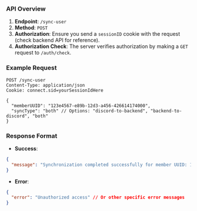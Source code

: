 ### API Overview
1. **Endpoint**: `/sync-user`
2. **Method**: `POST`
3. **Authorization**: Ensure you send a `sessionID` cookie with the request (check backend API for reference).
4. **Authorization Check**: The server verifies authorization by making a `GET` request to `/auth/check`.

### Example Request
```http
POST /sync-user
Content-Type: application/json
Cookie: connect.sid=yourSessionIdHere

{
  "memberUUID": "123e4567-e89b-12d3-a456-426614174000",
  "syncType": "both" // Options: "discord-to-backend", "backend-to-discord", "both"
}
```

### Response Format
- **Success**:
```json
{
  "message": "Synchronization completed successfully for member UUID: 123e4567-e89b-12d3-a456-426614174000"
}
```

- **Error**:
```json
{
  "error": "Unauthorized access" // Or other specific error messages
}
```